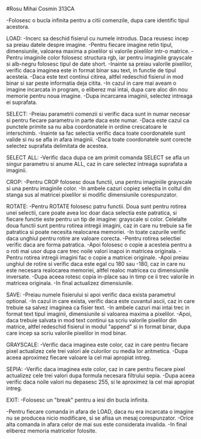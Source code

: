 #Rosu Mihai Cosmin 313CA

-Folosesc o bucla infinita pentru a citii comenzile, dupa care identific tipul
acestora.

LOAD:
-Incerc sa deschid fisierul cu numele introdus. Daca reusesc incep sa preiau
datele despre imagine.
-Pentru fiecare imagine retin tipul, dimensiunile, valoarea maxima a pixelilor
si valorile pixelilor intr-o matrice.
-Pentru imaginile color folosesc structura rgb, iar pentru imaginile grayscale
si alb-negru folosesc tipul de date short.
-Inainte sa preiau valorile pixelilor, verific daca imaginea este in format
binar sau text, in functie de tipul acesteia.
-Daca este text continui citirea, altfel redeschid fisierul in mod binar si
sar peste informatia deja citita.
-In cazul in care mai aveam o imagine incarcata in program, o eliberez mai
intai, dupa care aloc din nou memorie pentru noua imagine.
-Dupa incarcarea imaginii, selectez intreaga ei suprafata.

SELECT:
-Preiau parametrii comenzii si verific daca sunt in numar necesar si pentru
fiecare parametru in parte daca este numar.
-Daca este cazul ca punctele primite sa nu aiba coordonatele in ordine
crescatoare le interschimb.
-Inainte sa fac selectia verific daca toate coordonatele sunt valide si nu
se afla in afara imaginii.
-Daca toate coordonatele sunt corecte selectez suprafata delimitata de
acestea.

SELECT ALL:
-Verific daca dupa ce am primit comanda SELECT se afla un singur parametru
si anume ALL, caz in care selectez intreaga suprafata a imaginii.

CROP:
-Pentru CROP folosesc doua functii, una pentru imaginiile grayscale si una
pentru imaginile color.
-In ambele cazuri copiez selectia in coltul din stanga sus al matricei
pixelilor si modific dimensiunile corespunzator.

ROTATE:
-Pentru ROTATE folosesc patru functii. Doua sunt pentru rotirea unei selectii,
care poate avea loc doar daca selectia este patratica, si fiecare functie este
pentru un tip de imagine: grayscale si color. Celelalte doua functii sunt
pentru rotirea intregii imagini, caz in care nu trebuie sa fie patratica si
poate necesita realocarea memoriei.
-In toate cazurile verific daca unghiul pentru rotire are valoare corecta.
-Pentru rotirea selectiei verific daca are forma patratica.
-Apoi folosesc o copie a acesteia pentru a o roti mai usor dupa care trec noile
valori inapoi in matricea originala.
-Pentru rotirea intregii imagini fac o copie a matricei originale.
-Apoi preiau unghiul de rotire si verific daca este egal cu 180 sau -180, caz
in care nu este necesara realocarea memoriei, altfel realoc matricea cu
dimensiunile inversate.
-Dupa aceea rotesc copia in-place sau in timp ce ii trec valorile in matricea
originala.
-In final actualizez dimensiunile.

SAVE:
-Preiau numele fisierului si apoi verific daca exista parametrul optional.
-In cazul in care exista, verific daca este cuvantul ascii, caz in care trebuie
sa salvez imaginea ca fisier text.
-In ambele cazuri mai intai trec in format text tipul imaginii, dimensiunile si
valoarea maxima a pixelilor.
-Apoi, daca trebuie salvata in mod text continui sa scriu valorile pixelilor
din matrice, altfel redeschid fisierul in modul "append" si in format binar,
dupa care incep sa scriu valorile pixelilor in mod binar.

GRAYSCALE:
-Verific daca imaginea este color, caz in care pentru fiecare pixel actualizez
cele trei valori ale culorilor cu media lor aritmetica.
-Dupa aceea aproximez fiecare valoare la cel mai apropiat intreg.

SEPIA:
-Verific daca imaginea este color, caz in care pentru fiecare pixel actualizez
cele trei valori dupa formula necesara filtrului sepia.
-Dupa aceea verific daca noile valori nu depasesc 255, si le aproximez la cel
mai apropiat intreg.

EXIT:
-Folosesc un "break" pentru a iesi din bucla infinita.

-Pentru fiecare comanda in afara de LOAD, daca nu era incarcata o imagine nu se
producea nicio modificare, si se afisa un mesaj corespunzator.
-Orice alta comanda in afara celor de mai sus este considerata invalida.
-In final eliberez memoria matricelor folosite.
